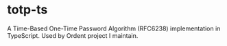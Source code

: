 # totp-ts
A Time-Based One-Time Password Algorithm (RFC6238) implementation in TypeScript. Used by Ordent project I maintain.
